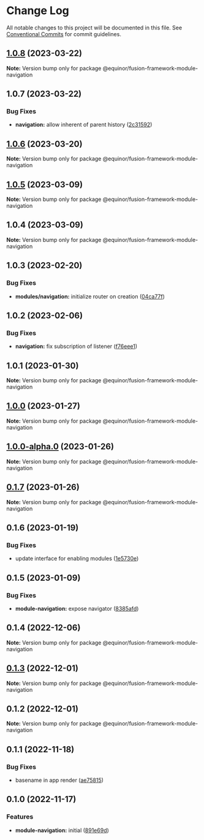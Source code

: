 # Change Log

All notable changes to this project will be documented in this file.
See [Conventional Commits](https://conventionalcommits.org) for commit guidelines.

## [1.0.8](https://github.com/equinor/fusion-framework/compare/@equinor/fusion-framework-module-navigation@1.0.7...@equinor/fusion-framework-module-navigation@1.0.8) (2023-03-22)

**Note:** Version bump only for package @equinor/fusion-framework-module-navigation

## 1.0.7 (2023-03-22)

### Bug Fixes

-   **navigation:** allow inherent of parent history ([2c31592](https://github.com/equinor/fusion-framework/commit/2c31592b659608e9da6dcf88466660cd274174d2))

## [1.0.6](https://github.com/equinor/fusion-framework/compare/@equinor/fusion-framework-module-navigation@1.0.5...@equinor/fusion-framework-module-navigation@1.0.6) (2023-03-20)

**Note:** Version bump only for package @equinor/fusion-framework-module-navigation

## [1.0.5](https://github.com/equinor/fusion-framework/compare/@equinor/fusion-framework-module-navigation@1.0.4...@equinor/fusion-framework-module-navigation@1.0.5) (2023-03-09)

**Note:** Version bump only for package @equinor/fusion-framework-module-navigation

## 1.0.4 (2023-03-09)

**Note:** Version bump only for package @equinor/fusion-framework-module-navigation

## 1.0.3 (2023-02-20)

### Bug Fixes

-   **modules/navigation:** initialize router on creation ([04ca77f](https://github.com/equinor/fusion-framework/commit/04ca77fd8d33d25e6e7e9580f1b9495a817aff92))

## 1.0.2 (2023-02-06)

### Bug Fixes

-   **navigation:** fix subscription of listener ([f76eee1](https://github.com/equinor/fusion-framework/commit/f76eee19327c9ef805232ca7a3271a4a06e94b6f))

## 1.0.1 (2023-01-30)

**Note:** Version bump only for package @equinor/fusion-framework-module-navigation

## [1.0.0](https://github.com/equinor/fusion-framework/compare/@equinor/fusion-framework-module-navigation@0.1.7...@equinor/fusion-framework-module-navigation@1.0.0) (2023-01-27)

**Note:** Version bump only for package @equinor/fusion-framework-module-navigation

## [1.0.0-alpha.0](https://github.com/equinor/fusion-framework/compare/@equinor/fusion-framework-module-navigation@0.1.7...@equinor/fusion-framework-module-navigation@1.0.0-alpha.0) (2023-01-26)

**Note:** Version bump only for package @equinor/fusion-framework-module-navigation

## [0.1.7](https://github.com/equinor/fusion-framework/compare/@equinor/fusion-framework-module-navigation@0.1.6...@equinor/fusion-framework-module-navigation@0.1.7) (2023-01-26)

**Note:** Version bump only for package @equinor/fusion-framework-module-navigation

## 0.1.6 (2023-01-19)

### Bug Fixes

-   update interface for enabling modules ([1e5730e](https://github.com/equinor/fusion-framework/commit/1e5730e91992c1d0177790c851be993a0532a3d1))

## 0.1.5 (2023-01-09)

### Bug Fixes

-   **module-navigation:** expose navigator ([8385afd](https://github.com/equinor/fusion-framework/commit/8385afd32a15ff3fe5e7c0a245266b3d33a3e8a0))

## 0.1.4 (2022-12-06)

**Note:** Version bump only for package @equinor/fusion-framework-module-navigation

## [0.1.3](https://github.com/equinor/fusion-framework/compare/@equinor/fusion-framework-module-navigation@0.1.2...@equinor/fusion-framework-module-navigation@0.1.3) (2022-12-01)

**Note:** Version bump only for package @equinor/fusion-framework-module-navigation

## 0.1.2 (2022-12-01)

**Note:** Version bump only for package @equinor/fusion-framework-module-navigation

## 0.1.1 (2022-11-18)

### Bug Fixes

-   basename in app render ([ae75815](https://github.com/equinor/fusion-framework/commit/ae75815877701c364f853413b29ad4f053d9c2c2))

## 0.1.0 (2022-11-17)

### Features

-   **module-navigation:** initial ([891e69d](https://github.com/equinor/fusion-framework/commit/891e69d9a98ba02ee1f9dd1c5b0cb31ff1b5fd0f))
